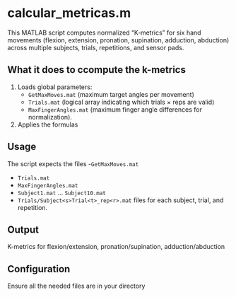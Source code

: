 # calcular_metricas.m
This MATLAB script computes normalized “K‐metrics” for six hand movements (flexion, extension, pronation, supination, adduction, abduction) across multiple subjects, trials, repetitions, and sensor pads. 
## What it does to ccompute the k-metrics
1. Loads global parameters:  
   - `GetMaxMoves.mat` (maximum target angles per movement)  
   - `Trials.mat` (logical array indicating which trials × reps are valid)  
   - `MaxFingerAngles.mat` (maximum finger angle differences for normalization).
2. Applies the formulas  

## Usage
The script expects the files
  -`GetMaxMoves.mat`  
  - `Trials.mat`
  - `MaxFingerAngles.mat`
  -  `Subject1.mat` … `Subject10.mat`
  -  `Trials/Subject<s>Trial<t>_rep<r>.mat` files for each subject, trial, and repetition.
## Output
K-metrics for flexion/extension, pronation/supination, adduction/abduction
## Configuration
Ensure all the needed files are in your directory


